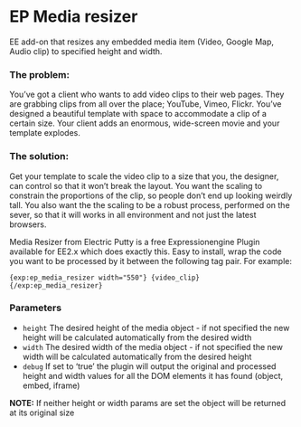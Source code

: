 EP Media resizer
================

EE add-on that resizes any embedded media item (Video, Google Map, Audio clip) to specified height and width.

### The problem:

You’ve got a client who wants to add video clips to their web pages. They are grabbing clips from all over the place; YouTube, Vimeo, Flickr. You’ve designed a beautiful template with space to accommodate a clip of a certain size. Your client adds an enormous, wide-screen movie and your template explodes.

### The solution:

Get your template to scale the video clip to a size that you, the designer, can control so that it won’t break the layout. You want the scaling to constrain the proportions of the clip, so people don’t end up looking weirdly tall. You also want the the scaling to be a robust process, performed on the sever, so that it will works in all environment and not just the latest browsers.

Media Resizer from Electric Putty is a free Expressionengine Plugin available for EE2.x which does exactly this. Easy to install, wrap the code you want to be processed by it between the following tag pair. For example:

`{exp:ep_media_resizer width="550"} {video_clip} {/exp:ep_media_resizer}`

### Parameters

- `height` The desired height of the media object - if not specified the new height will be calculated automatically from the desired width
- `width` The desired width of the media object - if not specified the new width will be calculated automatically from the desired height
- `debug` If set to ‘true’ the plugin will output the original and processed height and width values for all the DOM elements it has found (object, embed, iframe)

**NOTE:** If neither height or width params are set the object will be returned
at its original size
